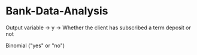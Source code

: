 # Bank-Data-Analysis

Output variable -> y -> Whether the client has subscribed a term deposit or not 

Binomial ("yes" or "no")
